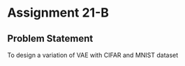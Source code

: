 # Assignment 21-B

## Problem Statement

To design a variation of VAE with CIFAR and MNIST dataset





